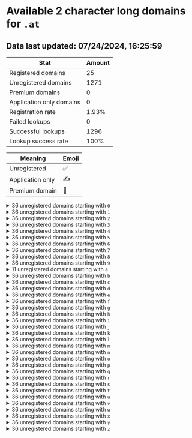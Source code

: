 # Available 2 character long domains for `.at`

## Data last updated: 07/24/2024, 16:25:59

|Stat|Amount|
|--|--|
|Registered domains|25|
|Unregistered domains|1271|
|Premium domains|0|
|Application only domains|0|
|Registration rate|1.93%|
|Failed lookups|0|
|Successful lookups|1296|
|Lookup success rate|100%|


|Meaning|Emoji|
|--|--|
|Unregistered|:white_check_mark:|
|Application only|:writing_hand:|
|Premium domain|:gem:|

<details>
<summary>36 unregistered domains starting with <bold><code>0</code></bold></summary>

|Type|Domain|
|--|--|
|:white_check_mark:|`00.at`|
|:white_check_mark:|`01.at`|
|:white_check_mark:|`02.at`|
|:white_check_mark:|`03.at`|
|:white_check_mark:|`04.at`|
|:white_check_mark:|`05.at`|
|:white_check_mark:|`06.at`|
|:white_check_mark:|`07.at`|
|:white_check_mark:|`08.at`|
|:white_check_mark:|`09.at`|
|:white_check_mark:|`0a.at`|
|:white_check_mark:|`0b.at`|
|:white_check_mark:|`0c.at`|
|:white_check_mark:|`0d.at`|
|:white_check_mark:|`0e.at`|
|:white_check_mark:|`0f.at`|
|:white_check_mark:|`0g.at`|
|:white_check_mark:|`0h.at`|
|:white_check_mark:|`0i.at`|
|:white_check_mark:|`0j.at`|
|:white_check_mark:|`0k.at`|
|:white_check_mark:|`0l.at`|
|:white_check_mark:|`0m.at`|
|:white_check_mark:|`0n.at`|
|:white_check_mark:|`0o.at`|
|:white_check_mark:|`0p.at`|
|:white_check_mark:|`0q.at`|
|:white_check_mark:|`0r.at`|
|:white_check_mark:|`0s.at`|
|:white_check_mark:|`0t.at`|
|:white_check_mark:|`0u.at`|
|:white_check_mark:|`0v.at`|
|:white_check_mark:|`0w.at`|
|:white_check_mark:|`0x.at`|
|:white_check_mark:|`0y.at`|
|:white_check_mark:|`0z.at`|
</details>
<details>
<summary>36 unregistered domains starting with <bold><code>1</code></bold></summary>

|Type|Domain|
|--|--|
|:white_check_mark:|`10.at`|
|:white_check_mark:|`11.at`|
|:white_check_mark:|`12.at`|
|:white_check_mark:|`13.at`|
|:white_check_mark:|`14.at`|
|:white_check_mark:|`15.at`|
|:white_check_mark:|`16.at`|
|:white_check_mark:|`17.at`|
|:white_check_mark:|`18.at`|
|:white_check_mark:|`19.at`|
|:white_check_mark:|`1a.at`|
|:white_check_mark:|`1b.at`|
|:white_check_mark:|`1c.at`|
|:white_check_mark:|`1d.at`|
|:white_check_mark:|`1e.at`|
|:white_check_mark:|`1f.at`|
|:white_check_mark:|`1g.at`|
|:white_check_mark:|`1h.at`|
|:white_check_mark:|`1i.at`|
|:white_check_mark:|`1j.at`|
|:white_check_mark:|`1k.at`|
|:white_check_mark:|`1l.at`|
|:white_check_mark:|`1m.at`|
|:white_check_mark:|`1n.at`|
|:white_check_mark:|`1o.at`|
|:white_check_mark:|`1p.at`|
|:white_check_mark:|`1q.at`|
|:white_check_mark:|`1r.at`|
|:white_check_mark:|`1s.at`|
|:white_check_mark:|`1t.at`|
|:white_check_mark:|`1u.at`|
|:white_check_mark:|`1v.at`|
|:white_check_mark:|`1w.at`|
|:white_check_mark:|`1x.at`|
|:white_check_mark:|`1y.at`|
|:white_check_mark:|`1z.at`|
</details>
<details>
<summary>36 unregistered domains starting with <bold><code>2</code></bold></summary>

|Type|Domain|
|--|--|
|:white_check_mark:|`20.at`|
|:white_check_mark:|`21.at`|
|:white_check_mark:|`22.at`|
|:white_check_mark:|`23.at`|
|:white_check_mark:|`24.at`|
|:white_check_mark:|`25.at`|
|:white_check_mark:|`26.at`|
|:white_check_mark:|`27.at`|
|:white_check_mark:|`28.at`|
|:white_check_mark:|`29.at`|
|:white_check_mark:|`2a.at`|
|:white_check_mark:|`2b.at`|
|:white_check_mark:|`2c.at`|
|:white_check_mark:|`2d.at`|
|:white_check_mark:|`2e.at`|
|:white_check_mark:|`2f.at`|
|:white_check_mark:|`2g.at`|
|:white_check_mark:|`2h.at`|
|:white_check_mark:|`2i.at`|
|:white_check_mark:|`2j.at`|
|:white_check_mark:|`2k.at`|
|:white_check_mark:|`2l.at`|
|:white_check_mark:|`2m.at`|
|:white_check_mark:|`2n.at`|
|:white_check_mark:|`2o.at`|
|:white_check_mark:|`2p.at`|
|:white_check_mark:|`2q.at`|
|:white_check_mark:|`2r.at`|
|:white_check_mark:|`2s.at`|
|:white_check_mark:|`2t.at`|
|:white_check_mark:|`2u.at`|
|:white_check_mark:|`2v.at`|
|:white_check_mark:|`2w.at`|
|:white_check_mark:|`2x.at`|
|:white_check_mark:|`2y.at`|
|:white_check_mark:|`2z.at`|
</details>
<details>
<summary>36 unregistered domains starting with <bold><code>3</code></bold></summary>

|Type|Domain|
|--|--|
|:white_check_mark:|`30.at`|
|:white_check_mark:|`31.at`|
|:white_check_mark:|`32.at`|
|:white_check_mark:|`33.at`|
|:white_check_mark:|`34.at`|
|:white_check_mark:|`35.at`|
|:white_check_mark:|`36.at`|
|:white_check_mark:|`37.at`|
|:white_check_mark:|`38.at`|
|:white_check_mark:|`39.at`|
|:white_check_mark:|`3a.at`|
|:white_check_mark:|`3b.at`|
|:white_check_mark:|`3c.at`|
|:white_check_mark:|`3d.at`|
|:white_check_mark:|`3e.at`|
|:white_check_mark:|`3f.at`|
|:white_check_mark:|`3g.at`|
|:white_check_mark:|`3h.at`|
|:white_check_mark:|`3i.at`|
|:white_check_mark:|`3j.at`|
|:white_check_mark:|`3k.at`|
|:white_check_mark:|`3l.at`|
|:white_check_mark:|`3m.at`|
|:white_check_mark:|`3n.at`|
|:white_check_mark:|`3o.at`|
|:white_check_mark:|`3p.at`|
|:white_check_mark:|`3q.at`|
|:white_check_mark:|`3r.at`|
|:white_check_mark:|`3s.at`|
|:white_check_mark:|`3t.at`|
|:white_check_mark:|`3u.at`|
|:white_check_mark:|`3v.at`|
|:white_check_mark:|`3w.at`|
|:white_check_mark:|`3x.at`|
|:white_check_mark:|`3y.at`|
|:white_check_mark:|`3z.at`|
</details>
<details>
<summary>36 unregistered domains starting with <bold><code>4</code></bold></summary>

|Type|Domain|
|--|--|
|:white_check_mark:|`40.at`|
|:white_check_mark:|`41.at`|
|:white_check_mark:|`42.at`|
|:white_check_mark:|`43.at`|
|:white_check_mark:|`44.at`|
|:white_check_mark:|`45.at`|
|:white_check_mark:|`46.at`|
|:white_check_mark:|`47.at`|
|:white_check_mark:|`48.at`|
|:white_check_mark:|`49.at`|
|:white_check_mark:|`4a.at`|
|:white_check_mark:|`4b.at`|
|:white_check_mark:|`4c.at`|
|:white_check_mark:|`4d.at`|
|:white_check_mark:|`4e.at`|
|:white_check_mark:|`4f.at`|
|:white_check_mark:|`4g.at`|
|:white_check_mark:|`4h.at`|
|:white_check_mark:|`4i.at`|
|:white_check_mark:|`4j.at`|
|:white_check_mark:|`4k.at`|
|:white_check_mark:|`4l.at`|
|:white_check_mark:|`4m.at`|
|:white_check_mark:|`4n.at`|
|:white_check_mark:|`4o.at`|
|:white_check_mark:|`4p.at`|
|:white_check_mark:|`4q.at`|
|:white_check_mark:|`4r.at`|
|:white_check_mark:|`4s.at`|
|:white_check_mark:|`4t.at`|
|:white_check_mark:|`4u.at`|
|:white_check_mark:|`4v.at`|
|:white_check_mark:|`4w.at`|
|:white_check_mark:|`4x.at`|
|:white_check_mark:|`4y.at`|
|:white_check_mark:|`4z.at`|
</details>
<details>
<summary>36 unregistered domains starting with <bold><code>5</code></bold></summary>

|Type|Domain|
|--|--|
|:white_check_mark:|`50.at`|
|:white_check_mark:|`51.at`|
|:white_check_mark:|`52.at`|
|:white_check_mark:|`53.at`|
|:white_check_mark:|`54.at`|
|:white_check_mark:|`55.at`|
|:white_check_mark:|`56.at`|
|:white_check_mark:|`57.at`|
|:white_check_mark:|`58.at`|
|:white_check_mark:|`59.at`|
|:white_check_mark:|`5a.at`|
|:white_check_mark:|`5b.at`|
|:white_check_mark:|`5c.at`|
|:white_check_mark:|`5d.at`|
|:white_check_mark:|`5e.at`|
|:white_check_mark:|`5f.at`|
|:white_check_mark:|`5g.at`|
|:white_check_mark:|`5h.at`|
|:white_check_mark:|`5i.at`|
|:white_check_mark:|`5j.at`|
|:white_check_mark:|`5k.at`|
|:white_check_mark:|`5l.at`|
|:white_check_mark:|`5m.at`|
|:white_check_mark:|`5n.at`|
|:white_check_mark:|`5o.at`|
|:white_check_mark:|`5p.at`|
|:white_check_mark:|`5q.at`|
|:white_check_mark:|`5r.at`|
|:white_check_mark:|`5s.at`|
|:white_check_mark:|`5t.at`|
|:white_check_mark:|`5u.at`|
|:white_check_mark:|`5v.at`|
|:white_check_mark:|`5w.at`|
|:white_check_mark:|`5x.at`|
|:white_check_mark:|`5y.at`|
|:white_check_mark:|`5z.at`|
</details>
<details>
<summary>36 unregistered domains starting with <bold><code>6</code></bold></summary>

|Type|Domain|
|--|--|
|:white_check_mark:|`60.at`|
|:white_check_mark:|`61.at`|
|:white_check_mark:|`62.at`|
|:white_check_mark:|`63.at`|
|:white_check_mark:|`64.at`|
|:white_check_mark:|`65.at`|
|:white_check_mark:|`66.at`|
|:white_check_mark:|`67.at`|
|:white_check_mark:|`68.at`|
|:white_check_mark:|`69.at`|
|:white_check_mark:|`6a.at`|
|:white_check_mark:|`6b.at`|
|:white_check_mark:|`6c.at`|
|:white_check_mark:|`6d.at`|
|:white_check_mark:|`6e.at`|
|:white_check_mark:|`6f.at`|
|:white_check_mark:|`6g.at`|
|:white_check_mark:|`6h.at`|
|:white_check_mark:|`6i.at`|
|:white_check_mark:|`6j.at`|
|:white_check_mark:|`6k.at`|
|:white_check_mark:|`6l.at`|
|:white_check_mark:|`6m.at`|
|:white_check_mark:|`6n.at`|
|:white_check_mark:|`6o.at`|
|:white_check_mark:|`6p.at`|
|:white_check_mark:|`6q.at`|
|:white_check_mark:|`6r.at`|
|:white_check_mark:|`6s.at`|
|:white_check_mark:|`6t.at`|
|:white_check_mark:|`6u.at`|
|:white_check_mark:|`6v.at`|
|:white_check_mark:|`6w.at`|
|:white_check_mark:|`6x.at`|
|:white_check_mark:|`6y.at`|
|:white_check_mark:|`6z.at`|
</details>
<details>
<summary>36 unregistered domains starting with <bold><code>7</code></bold></summary>

|Type|Domain|
|--|--|
|:white_check_mark:|`70.at`|
|:white_check_mark:|`71.at`|
|:white_check_mark:|`72.at`|
|:white_check_mark:|`73.at`|
|:white_check_mark:|`74.at`|
|:white_check_mark:|`75.at`|
|:white_check_mark:|`76.at`|
|:white_check_mark:|`77.at`|
|:white_check_mark:|`78.at`|
|:white_check_mark:|`79.at`|
|:white_check_mark:|`7a.at`|
|:white_check_mark:|`7b.at`|
|:white_check_mark:|`7c.at`|
|:white_check_mark:|`7d.at`|
|:white_check_mark:|`7e.at`|
|:white_check_mark:|`7f.at`|
|:white_check_mark:|`7g.at`|
|:white_check_mark:|`7h.at`|
|:white_check_mark:|`7i.at`|
|:white_check_mark:|`7j.at`|
|:white_check_mark:|`7k.at`|
|:white_check_mark:|`7l.at`|
|:white_check_mark:|`7m.at`|
|:white_check_mark:|`7n.at`|
|:white_check_mark:|`7o.at`|
|:white_check_mark:|`7p.at`|
|:white_check_mark:|`7q.at`|
|:white_check_mark:|`7r.at`|
|:white_check_mark:|`7s.at`|
|:white_check_mark:|`7t.at`|
|:white_check_mark:|`7u.at`|
|:white_check_mark:|`7v.at`|
|:white_check_mark:|`7w.at`|
|:white_check_mark:|`7x.at`|
|:white_check_mark:|`7y.at`|
|:white_check_mark:|`7z.at`|
</details>
<details>
<summary>36 unregistered domains starting with <bold><code>8</code></bold></summary>

|Type|Domain|
|--|--|
|:white_check_mark:|`80.at`|
|:white_check_mark:|`81.at`|
|:white_check_mark:|`82.at`|
|:white_check_mark:|`83.at`|
|:white_check_mark:|`84.at`|
|:white_check_mark:|`85.at`|
|:white_check_mark:|`86.at`|
|:white_check_mark:|`87.at`|
|:white_check_mark:|`88.at`|
|:white_check_mark:|`89.at`|
|:white_check_mark:|`8a.at`|
|:white_check_mark:|`8b.at`|
|:white_check_mark:|`8c.at`|
|:white_check_mark:|`8d.at`|
|:white_check_mark:|`8e.at`|
|:white_check_mark:|`8f.at`|
|:white_check_mark:|`8g.at`|
|:white_check_mark:|`8h.at`|
|:white_check_mark:|`8i.at`|
|:white_check_mark:|`8j.at`|
|:white_check_mark:|`8k.at`|
|:white_check_mark:|`8l.at`|
|:white_check_mark:|`8m.at`|
|:white_check_mark:|`8n.at`|
|:white_check_mark:|`8o.at`|
|:white_check_mark:|`8p.at`|
|:white_check_mark:|`8q.at`|
|:white_check_mark:|`8r.at`|
|:white_check_mark:|`8s.at`|
|:white_check_mark:|`8t.at`|
|:white_check_mark:|`8u.at`|
|:white_check_mark:|`8v.at`|
|:white_check_mark:|`8w.at`|
|:white_check_mark:|`8x.at`|
|:white_check_mark:|`8y.at`|
|:white_check_mark:|`8z.at`|
</details>
<details>
<summary>36 unregistered domains starting with <bold><code>9</code></bold></summary>

|Type|Domain|
|--|--|
|:white_check_mark:|`90.at`|
|:white_check_mark:|`91.at`|
|:white_check_mark:|`92.at`|
|:white_check_mark:|`93.at`|
|:white_check_mark:|`94.at`|
|:white_check_mark:|`95.at`|
|:white_check_mark:|`96.at`|
|:white_check_mark:|`97.at`|
|:white_check_mark:|`98.at`|
|:white_check_mark:|`99.at`|
|:white_check_mark:|`9a.at`|
|:white_check_mark:|`9b.at`|
|:white_check_mark:|`9c.at`|
|:white_check_mark:|`9d.at`|
|:white_check_mark:|`9e.at`|
|:white_check_mark:|`9f.at`|
|:white_check_mark:|`9g.at`|
|:white_check_mark:|`9h.at`|
|:white_check_mark:|`9i.at`|
|:white_check_mark:|`9j.at`|
|:white_check_mark:|`9k.at`|
|:white_check_mark:|`9l.at`|
|:white_check_mark:|`9m.at`|
|:white_check_mark:|`9n.at`|
|:white_check_mark:|`9o.at`|
|:white_check_mark:|`9p.at`|
|:white_check_mark:|`9q.at`|
|:white_check_mark:|`9r.at`|
|:white_check_mark:|`9s.at`|
|:white_check_mark:|`9t.at`|
|:white_check_mark:|`9u.at`|
|:white_check_mark:|`9v.at`|
|:white_check_mark:|`9w.at`|
|:white_check_mark:|`9x.at`|
|:white_check_mark:|`9y.at`|
|:white_check_mark:|`9z.at`|
</details>
<details>
<summary>11 unregistered domains starting with <bold><code>a</code></bold></summary>

|Type|Domain|
|--|--|
|:white_check_mark:|`a0.at`|
|:white_check_mark:|`a1.at`|
|:white_check_mark:|`a2.at`|
|:white_check_mark:|`a3.at`|
|:white_check_mark:|`a4.at`|
|:white_check_mark:|`a5.at`|
|:white_check_mark:|`a6.at`|
|:white_check_mark:|`a7.at`|
|:white_check_mark:|`a8.at`|
|:white_check_mark:|`a9.at`|
|:white_check_mark:|`az.at`|
</details>
<details>
<summary>36 unregistered domains starting with <bold><code>b</code></bold></summary>

|Type|Domain|
|--|--|
|:white_check_mark:|`b0.at`|
|:white_check_mark:|`b1.at`|
|:white_check_mark:|`b2.at`|
|:white_check_mark:|`b3.at`|
|:white_check_mark:|`b4.at`|
|:white_check_mark:|`b5.at`|
|:white_check_mark:|`b6.at`|
|:white_check_mark:|`b7.at`|
|:white_check_mark:|`b8.at`|
|:white_check_mark:|`b9.at`|
|:white_check_mark:|`ba.at`|
|:white_check_mark:|`bb.at`|
|:white_check_mark:|`bc.at`|
|:white_check_mark:|`bd.at`|
|:white_check_mark:|`be.at`|
|:white_check_mark:|`bf.at`|
|:white_check_mark:|`bg.at`|
|:white_check_mark:|`bh.at`|
|:white_check_mark:|`bi.at`|
|:white_check_mark:|`bj.at`|
|:white_check_mark:|`bk.at`|
|:white_check_mark:|`bl.at`|
|:white_check_mark:|`bm.at`|
|:white_check_mark:|`bn.at`|
|:white_check_mark:|`bo.at`|
|:white_check_mark:|`bp.at`|
|:white_check_mark:|`bq.at`|
|:white_check_mark:|`br.at`|
|:white_check_mark:|`bs.at`|
|:white_check_mark:|`bt.at`|
|:white_check_mark:|`bu.at`|
|:white_check_mark:|`bv.at`|
|:white_check_mark:|`bw.at`|
|:white_check_mark:|`bx.at`|
|:white_check_mark:|`by.at`|
|:white_check_mark:|`bz.at`|
</details>
<details>
<summary>36 unregistered domains starting with <bold><code>c</code></bold></summary>

|Type|Domain|
|--|--|
|:white_check_mark:|`c0.at`|
|:white_check_mark:|`c1.at`|
|:white_check_mark:|`c2.at`|
|:white_check_mark:|`c3.at`|
|:white_check_mark:|`c4.at`|
|:white_check_mark:|`c5.at`|
|:white_check_mark:|`c6.at`|
|:white_check_mark:|`c7.at`|
|:white_check_mark:|`c8.at`|
|:white_check_mark:|`c9.at`|
|:white_check_mark:|`ca.at`|
|:white_check_mark:|`cb.at`|
|:white_check_mark:|`cc.at`|
|:white_check_mark:|`cd.at`|
|:white_check_mark:|`ce.at`|
|:white_check_mark:|`cf.at`|
|:white_check_mark:|`cg.at`|
|:white_check_mark:|`ch.at`|
|:white_check_mark:|`ci.at`|
|:white_check_mark:|`cj.at`|
|:white_check_mark:|`ck.at`|
|:white_check_mark:|`cl.at`|
|:white_check_mark:|`cm.at`|
|:white_check_mark:|`cn.at`|
|:white_check_mark:|`co.at`|
|:white_check_mark:|`cp.at`|
|:white_check_mark:|`cq.at`|
|:white_check_mark:|`cr.at`|
|:white_check_mark:|`cs.at`|
|:white_check_mark:|`ct.at`|
|:white_check_mark:|`cu.at`|
|:white_check_mark:|`cv.at`|
|:white_check_mark:|`cw.at`|
|:white_check_mark:|`cx.at`|
|:white_check_mark:|`cy.at`|
|:white_check_mark:|`cz.at`|
</details>
<details>
<summary>36 unregistered domains starting with <bold><code>d</code></bold></summary>

|Type|Domain|
|--|--|
|:white_check_mark:|`d0.at`|
|:white_check_mark:|`d1.at`|
|:white_check_mark:|`d2.at`|
|:white_check_mark:|`d3.at`|
|:white_check_mark:|`d4.at`|
|:white_check_mark:|`d5.at`|
|:white_check_mark:|`d6.at`|
|:white_check_mark:|`d7.at`|
|:white_check_mark:|`d8.at`|
|:white_check_mark:|`d9.at`|
|:white_check_mark:|`da.at`|
|:white_check_mark:|`db.at`|
|:white_check_mark:|`dc.at`|
|:white_check_mark:|`dd.at`|
|:white_check_mark:|`de.at`|
|:white_check_mark:|`df.at`|
|:white_check_mark:|`dg.at`|
|:white_check_mark:|`dh.at`|
|:white_check_mark:|`di.at`|
|:white_check_mark:|`dj.at`|
|:white_check_mark:|`dk.at`|
|:white_check_mark:|`dl.at`|
|:white_check_mark:|`dm.at`|
|:white_check_mark:|`dn.at`|
|:white_check_mark:|`do.at`|
|:white_check_mark:|`dp.at`|
|:white_check_mark:|`dq.at`|
|:white_check_mark:|`dr.at`|
|:white_check_mark:|`ds.at`|
|:white_check_mark:|`dt.at`|
|:white_check_mark:|`du.at`|
|:white_check_mark:|`dv.at`|
|:white_check_mark:|`dw.at`|
|:white_check_mark:|`dx.at`|
|:white_check_mark:|`dy.at`|
|:white_check_mark:|`dz.at`|
</details>
<details>
<summary>36 unregistered domains starting with <bold><code>e</code></bold></summary>

|Type|Domain|
|--|--|
|:white_check_mark:|`e0.at`|
|:white_check_mark:|`e1.at`|
|:white_check_mark:|`e2.at`|
|:white_check_mark:|`e3.at`|
|:white_check_mark:|`e4.at`|
|:white_check_mark:|`e5.at`|
|:white_check_mark:|`e6.at`|
|:white_check_mark:|`e7.at`|
|:white_check_mark:|`e8.at`|
|:white_check_mark:|`e9.at`|
|:white_check_mark:|`ea.at`|
|:white_check_mark:|`eb.at`|
|:white_check_mark:|`ec.at`|
|:white_check_mark:|`ed.at`|
|:white_check_mark:|`ee.at`|
|:white_check_mark:|`ef.at`|
|:white_check_mark:|`eg.at`|
|:white_check_mark:|`eh.at`|
|:white_check_mark:|`ei.at`|
|:white_check_mark:|`ej.at`|
|:white_check_mark:|`ek.at`|
|:white_check_mark:|`el.at`|
|:white_check_mark:|`em.at`|
|:white_check_mark:|`en.at`|
|:white_check_mark:|`eo.at`|
|:white_check_mark:|`ep.at`|
|:white_check_mark:|`eq.at`|
|:white_check_mark:|`er.at`|
|:white_check_mark:|`es.at`|
|:white_check_mark:|`et.at`|
|:white_check_mark:|`eu.at`|
|:white_check_mark:|`ev.at`|
|:white_check_mark:|`ew.at`|
|:white_check_mark:|`ex.at`|
|:white_check_mark:|`ey.at`|
|:white_check_mark:|`ez.at`|
</details>
<details>
<summary>36 unregistered domains starting with <bold><code>f</code></bold></summary>

|Type|Domain|
|--|--|
|:white_check_mark:|`f0.at`|
|:white_check_mark:|`f1.at`|
|:white_check_mark:|`f2.at`|
|:white_check_mark:|`f3.at`|
|:white_check_mark:|`f4.at`|
|:white_check_mark:|`f5.at`|
|:white_check_mark:|`f6.at`|
|:white_check_mark:|`f7.at`|
|:white_check_mark:|`f8.at`|
|:white_check_mark:|`f9.at`|
|:white_check_mark:|`fa.at`|
|:white_check_mark:|`fb.at`|
|:white_check_mark:|`fc.at`|
|:white_check_mark:|`fd.at`|
|:white_check_mark:|`fe.at`|
|:white_check_mark:|`ff.at`|
|:white_check_mark:|`fg.at`|
|:white_check_mark:|`fh.at`|
|:white_check_mark:|`fi.at`|
|:white_check_mark:|`fj.at`|
|:white_check_mark:|`fk.at`|
|:white_check_mark:|`fl.at`|
|:white_check_mark:|`fm.at`|
|:white_check_mark:|`fn.at`|
|:white_check_mark:|`fo.at`|
|:white_check_mark:|`fp.at`|
|:white_check_mark:|`fq.at`|
|:white_check_mark:|`fr.at`|
|:white_check_mark:|`fs.at`|
|:white_check_mark:|`ft.at`|
|:white_check_mark:|`fu.at`|
|:white_check_mark:|`fv.at`|
|:white_check_mark:|`fw.at`|
|:white_check_mark:|`fx.at`|
|:white_check_mark:|`fy.at`|
|:white_check_mark:|`fz.at`|
</details>
<details>
<summary>36 unregistered domains starting with <bold><code>g</code></bold></summary>

|Type|Domain|
|--|--|
|:white_check_mark:|`g0.at`|
|:white_check_mark:|`g1.at`|
|:white_check_mark:|`g2.at`|
|:white_check_mark:|`g3.at`|
|:white_check_mark:|`g4.at`|
|:white_check_mark:|`g5.at`|
|:white_check_mark:|`g6.at`|
|:white_check_mark:|`g7.at`|
|:white_check_mark:|`g8.at`|
|:white_check_mark:|`g9.at`|
|:white_check_mark:|`ga.at`|
|:white_check_mark:|`gb.at`|
|:white_check_mark:|`gc.at`|
|:white_check_mark:|`gd.at`|
|:white_check_mark:|`ge.at`|
|:white_check_mark:|`gf.at`|
|:white_check_mark:|`gg.at`|
|:white_check_mark:|`gh.at`|
|:white_check_mark:|`gi.at`|
|:white_check_mark:|`gj.at`|
|:white_check_mark:|`gk.at`|
|:white_check_mark:|`gl.at`|
|:white_check_mark:|`gm.at`|
|:white_check_mark:|`gn.at`|
|:white_check_mark:|`go.at`|
|:white_check_mark:|`gp.at`|
|:white_check_mark:|`gq.at`|
|:white_check_mark:|`gr.at`|
|:white_check_mark:|`gs.at`|
|:white_check_mark:|`gt.at`|
|:white_check_mark:|`gu.at`|
|:white_check_mark:|`gv.at`|
|:white_check_mark:|`gw.at`|
|:white_check_mark:|`gx.at`|
|:white_check_mark:|`gy.at`|
|:white_check_mark:|`gz.at`|
</details>
<details>
<summary>36 unregistered domains starting with <bold><code>h</code></bold></summary>

|Type|Domain|
|--|--|
|:white_check_mark:|`h0.at`|
|:white_check_mark:|`h1.at`|
|:white_check_mark:|`h2.at`|
|:white_check_mark:|`h3.at`|
|:white_check_mark:|`h4.at`|
|:white_check_mark:|`h5.at`|
|:white_check_mark:|`h6.at`|
|:white_check_mark:|`h7.at`|
|:white_check_mark:|`h8.at`|
|:white_check_mark:|`h9.at`|
|:white_check_mark:|`ha.at`|
|:white_check_mark:|`hb.at`|
|:white_check_mark:|`hc.at`|
|:white_check_mark:|`hd.at`|
|:white_check_mark:|`he.at`|
|:white_check_mark:|`hf.at`|
|:white_check_mark:|`hg.at`|
|:white_check_mark:|`hh.at`|
|:white_check_mark:|`hi.at`|
|:white_check_mark:|`hj.at`|
|:white_check_mark:|`hk.at`|
|:white_check_mark:|`hl.at`|
|:white_check_mark:|`hm.at`|
|:white_check_mark:|`hn.at`|
|:white_check_mark:|`ho.at`|
|:white_check_mark:|`hp.at`|
|:white_check_mark:|`hq.at`|
|:white_check_mark:|`hr.at`|
|:white_check_mark:|`hs.at`|
|:white_check_mark:|`ht.at`|
|:white_check_mark:|`hu.at`|
|:white_check_mark:|`hv.at`|
|:white_check_mark:|`hw.at`|
|:white_check_mark:|`hx.at`|
|:white_check_mark:|`hy.at`|
|:white_check_mark:|`hz.at`|
</details>
<details>
<summary>36 unregistered domains starting with <bold><code>i</code></bold></summary>

|Type|Domain|
|--|--|
|:white_check_mark:|`i0.at`|
|:white_check_mark:|`i1.at`|
|:white_check_mark:|`i2.at`|
|:white_check_mark:|`i3.at`|
|:white_check_mark:|`i4.at`|
|:white_check_mark:|`i5.at`|
|:white_check_mark:|`i6.at`|
|:white_check_mark:|`i7.at`|
|:white_check_mark:|`i8.at`|
|:white_check_mark:|`i9.at`|
|:white_check_mark:|`ia.at`|
|:white_check_mark:|`ib.at`|
|:white_check_mark:|`ic.at`|
|:white_check_mark:|`id.at`|
|:white_check_mark:|`ie.at`|
|:white_check_mark:|`if.at`|
|:white_check_mark:|`ig.at`|
|:white_check_mark:|`ih.at`|
|:white_check_mark:|`ii.at`|
|:white_check_mark:|`ij.at`|
|:white_check_mark:|`ik.at`|
|:white_check_mark:|`il.at`|
|:white_check_mark:|`im.at`|
|:white_check_mark:|`in.at`|
|:white_check_mark:|`io.at`|
|:white_check_mark:|`ip.at`|
|:white_check_mark:|`iq.at`|
|:white_check_mark:|`ir.at`|
|:white_check_mark:|`is.at`|
|:white_check_mark:|`it.at`|
|:white_check_mark:|`iu.at`|
|:white_check_mark:|`iv.at`|
|:white_check_mark:|`iw.at`|
|:white_check_mark:|`ix.at`|
|:white_check_mark:|`iy.at`|
|:white_check_mark:|`iz.at`|
</details>
<details>
<summary>36 unregistered domains starting with <bold><code>j</code></bold></summary>

|Type|Domain|
|--|--|
|:white_check_mark:|`j0.at`|
|:white_check_mark:|`j1.at`|
|:white_check_mark:|`j2.at`|
|:white_check_mark:|`j3.at`|
|:white_check_mark:|`j4.at`|
|:white_check_mark:|`j5.at`|
|:white_check_mark:|`j6.at`|
|:white_check_mark:|`j7.at`|
|:white_check_mark:|`j8.at`|
|:white_check_mark:|`j9.at`|
|:white_check_mark:|`ja.at`|
|:white_check_mark:|`jb.at`|
|:white_check_mark:|`jc.at`|
|:white_check_mark:|`jd.at`|
|:white_check_mark:|`je.at`|
|:white_check_mark:|`jf.at`|
|:white_check_mark:|`jg.at`|
|:white_check_mark:|`jh.at`|
|:white_check_mark:|`ji.at`|
|:white_check_mark:|`jj.at`|
|:white_check_mark:|`jk.at`|
|:white_check_mark:|`jl.at`|
|:white_check_mark:|`jm.at`|
|:white_check_mark:|`jn.at`|
|:white_check_mark:|`jo.at`|
|:white_check_mark:|`jp.at`|
|:white_check_mark:|`jq.at`|
|:white_check_mark:|`jr.at`|
|:white_check_mark:|`js.at`|
|:white_check_mark:|`jt.at`|
|:white_check_mark:|`ju.at`|
|:white_check_mark:|`jv.at`|
|:white_check_mark:|`jw.at`|
|:white_check_mark:|`jx.at`|
|:white_check_mark:|`jy.at`|
|:white_check_mark:|`jz.at`|
</details>
<details>
<summary>36 unregistered domains starting with <bold><code>k</code></bold></summary>

|Type|Domain|
|--|--|
|:white_check_mark:|`k0.at`|
|:white_check_mark:|`k1.at`|
|:white_check_mark:|`k2.at`|
|:white_check_mark:|`k3.at`|
|:white_check_mark:|`k4.at`|
|:white_check_mark:|`k5.at`|
|:white_check_mark:|`k6.at`|
|:white_check_mark:|`k7.at`|
|:white_check_mark:|`k8.at`|
|:white_check_mark:|`k9.at`|
|:white_check_mark:|`ka.at`|
|:white_check_mark:|`kb.at`|
|:white_check_mark:|`kc.at`|
|:white_check_mark:|`kd.at`|
|:white_check_mark:|`ke.at`|
|:white_check_mark:|`kf.at`|
|:white_check_mark:|`kg.at`|
|:white_check_mark:|`kh.at`|
|:white_check_mark:|`ki.at`|
|:white_check_mark:|`kj.at`|
|:white_check_mark:|`kk.at`|
|:white_check_mark:|`kl.at`|
|:white_check_mark:|`km.at`|
|:white_check_mark:|`kn.at`|
|:white_check_mark:|`ko.at`|
|:white_check_mark:|`kp.at`|
|:white_check_mark:|`kq.at`|
|:white_check_mark:|`kr.at`|
|:white_check_mark:|`ks.at`|
|:white_check_mark:|`kt.at`|
|:white_check_mark:|`ku.at`|
|:white_check_mark:|`kv.at`|
|:white_check_mark:|`kw.at`|
|:white_check_mark:|`kx.at`|
|:white_check_mark:|`ky.at`|
|:white_check_mark:|`kz.at`|
</details>
<details>
<summary>36 unregistered domains starting with <bold><code>l</code></bold></summary>

|Type|Domain|
|--|--|
|:white_check_mark:|`l0.at`|
|:white_check_mark:|`l1.at`|
|:white_check_mark:|`l2.at`|
|:white_check_mark:|`l3.at`|
|:white_check_mark:|`l4.at`|
|:white_check_mark:|`l5.at`|
|:white_check_mark:|`l6.at`|
|:white_check_mark:|`l7.at`|
|:white_check_mark:|`l8.at`|
|:white_check_mark:|`l9.at`|
|:white_check_mark:|`la.at`|
|:white_check_mark:|`lb.at`|
|:white_check_mark:|`lc.at`|
|:white_check_mark:|`ld.at`|
|:white_check_mark:|`le.at`|
|:white_check_mark:|`lf.at`|
|:white_check_mark:|`lg.at`|
|:white_check_mark:|`lh.at`|
|:white_check_mark:|`li.at`|
|:white_check_mark:|`lj.at`|
|:white_check_mark:|`lk.at`|
|:white_check_mark:|`ll.at`|
|:white_check_mark:|`lm.at`|
|:white_check_mark:|`ln.at`|
|:white_check_mark:|`lo.at`|
|:white_check_mark:|`lp.at`|
|:white_check_mark:|`lq.at`|
|:white_check_mark:|`lr.at`|
|:white_check_mark:|`ls.at`|
|:white_check_mark:|`lt.at`|
|:white_check_mark:|`lu.at`|
|:white_check_mark:|`lv.at`|
|:white_check_mark:|`lw.at`|
|:white_check_mark:|`lx.at`|
|:white_check_mark:|`ly.at`|
|:white_check_mark:|`lz.at`|
</details>
<details>
<summary>36 unregistered domains starting with <bold><code>m</code></bold></summary>

|Type|Domain|
|--|--|
|:white_check_mark:|`m0.at`|
|:white_check_mark:|`m1.at`|
|:white_check_mark:|`m2.at`|
|:white_check_mark:|`m3.at`|
|:white_check_mark:|`m4.at`|
|:white_check_mark:|`m5.at`|
|:white_check_mark:|`m6.at`|
|:white_check_mark:|`m7.at`|
|:white_check_mark:|`m8.at`|
|:white_check_mark:|`m9.at`|
|:white_check_mark:|`ma.at`|
|:white_check_mark:|`mb.at`|
|:white_check_mark:|`mc.at`|
|:white_check_mark:|`md.at`|
|:white_check_mark:|`me.at`|
|:white_check_mark:|`mf.at`|
|:white_check_mark:|`mg.at`|
|:white_check_mark:|`mh.at`|
|:white_check_mark:|`mi.at`|
|:white_check_mark:|`mj.at`|
|:white_check_mark:|`mk.at`|
|:white_check_mark:|`ml.at`|
|:white_check_mark:|`mm.at`|
|:white_check_mark:|`mn.at`|
|:white_check_mark:|`mo.at`|
|:white_check_mark:|`mp.at`|
|:white_check_mark:|`mq.at`|
|:white_check_mark:|`mr.at`|
|:white_check_mark:|`ms.at`|
|:white_check_mark:|`mt.at`|
|:white_check_mark:|`mu.at`|
|:white_check_mark:|`mv.at`|
|:white_check_mark:|`mw.at`|
|:white_check_mark:|`mx.at`|
|:white_check_mark:|`my.at`|
|:white_check_mark:|`mz.at`|
</details>
<details>
<summary>36 unregistered domains starting with <bold><code>n</code></bold></summary>

|Type|Domain|
|--|--|
|:white_check_mark:|`n0.at`|
|:white_check_mark:|`n1.at`|
|:white_check_mark:|`n2.at`|
|:white_check_mark:|`n3.at`|
|:white_check_mark:|`n4.at`|
|:white_check_mark:|`n5.at`|
|:white_check_mark:|`n6.at`|
|:white_check_mark:|`n7.at`|
|:white_check_mark:|`n8.at`|
|:white_check_mark:|`n9.at`|
|:white_check_mark:|`na.at`|
|:white_check_mark:|`nb.at`|
|:white_check_mark:|`nc.at`|
|:white_check_mark:|`nd.at`|
|:white_check_mark:|`ne.at`|
|:white_check_mark:|`nf.at`|
|:white_check_mark:|`ng.at`|
|:white_check_mark:|`nh.at`|
|:white_check_mark:|`ni.at`|
|:white_check_mark:|`nj.at`|
|:white_check_mark:|`nk.at`|
|:white_check_mark:|`nl.at`|
|:white_check_mark:|`nm.at`|
|:white_check_mark:|`nn.at`|
|:white_check_mark:|`no.at`|
|:white_check_mark:|`np.at`|
|:white_check_mark:|`nq.at`|
|:white_check_mark:|`nr.at`|
|:white_check_mark:|`ns.at`|
|:white_check_mark:|`nt.at`|
|:white_check_mark:|`nu.at`|
|:white_check_mark:|`nv.at`|
|:white_check_mark:|`nw.at`|
|:white_check_mark:|`nx.at`|
|:white_check_mark:|`ny.at`|
|:white_check_mark:|`nz.at`|
</details>
<details>
<summary>36 unregistered domains starting with <bold><code>o</code></bold></summary>

|Type|Domain|
|--|--|
|:white_check_mark:|`o0.at`|
|:white_check_mark:|`o1.at`|
|:white_check_mark:|`o2.at`|
|:white_check_mark:|`o3.at`|
|:white_check_mark:|`o4.at`|
|:white_check_mark:|`o5.at`|
|:white_check_mark:|`o6.at`|
|:white_check_mark:|`o7.at`|
|:white_check_mark:|`o8.at`|
|:white_check_mark:|`o9.at`|
|:white_check_mark:|`oa.at`|
|:white_check_mark:|`ob.at`|
|:white_check_mark:|`oc.at`|
|:white_check_mark:|`od.at`|
|:white_check_mark:|`oe.at`|
|:white_check_mark:|`of.at`|
|:white_check_mark:|`og.at`|
|:white_check_mark:|`oh.at`|
|:white_check_mark:|`oi.at`|
|:white_check_mark:|`oj.at`|
|:white_check_mark:|`ok.at`|
|:white_check_mark:|`ol.at`|
|:white_check_mark:|`om.at`|
|:white_check_mark:|`on.at`|
|:white_check_mark:|`oo.at`|
|:white_check_mark:|`op.at`|
|:white_check_mark:|`oq.at`|
|:white_check_mark:|`or.at`|
|:white_check_mark:|`os.at`|
|:white_check_mark:|`ot.at`|
|:white_check_mark:|`ou.at`|
|:white_check_mark:|`ov.at`|
|:white_check_mark:|`ow.at`|
|:white_check_mark:|`ox.at`|
|:white_check_mark:|`oy.at`|
|:white_check_mark:|`oz.at`|
</details>
<details>
<summary>36 unregistered domains starting with <bold><code>p</code></bold></summary>

|Type|Domain|
|--|--|
|:white_check_mark:|`p0.at`|
|:white_check_mark:|`p1.at`|
|:white_check_mark:|`p2.at`|
|:white_check_mark:|`p3.at`|
|:white_check_mark:|`p4.at`|
|:white_check_mark:|`p5.at`|
|:white_check_mark:|`p6.at`|
|:white_check_mark:|`p7.at`|
|:white_check_mark:|`p8.at`|
|:white_check_mark:|`p9.at`|
|:white_check_mark:|`pa.at`|
|:white_check_mark:|`pb.at`|
|:white_check_mark:|`pc.at`|
|:white_check_mark:|`pd.at`|
|:white_check_mark:|`pe.at`|
|:white_check_mark:|`pf.at`|
|:white_check_mark:|`pg.at`|
|:white_check_mark:|`ph.at`|
|:white_check_mark:|`pi.at`|
|:white_check_mark:|`pj.at`|
|:white_check_mark:|`pk.at`|
|:white_check_mark:|`pl.at`|
|:white_check_mark:|`pm.at`|
|:white_check_mark:|`pn.at`|
|:white_check_mark:|`po.at`|
|:white_check_mark:|`pp.at`|
|:white_check_mark:|`pq.at`|
|:white_check_mark:|`pr.at`|
|:white_check_mark:|`ps.at`|
|:white_check_mark:|`pt.at`|
|:white_check_mark:|`pu.at`|
|:white_check_mark:|`pv.at`|
|:white_check_mark:|`pw.at`|
|:white_check_mark:|`px.at`|
|:white_check_mark:|`py.at`|
|:white_check_mark:|`pz.at`|
</details>
<details>
<summary>36 unregistered domains starting with <bold><code>q</code></bold></summary>

|Type|Domain|
|--|--|
|:white_check_mark:|`q0.at`|
|:white_check_mark:|`q1.at`|
|:white_check_mark:|`q2.at`|
|:white_check_mark:|`q3.at`|
|:white_check_mark:|`q4.at`|
|:white_check_mark:|`q5.at`|
|:white_check_mark:|`q6.at`|
|:white_check_mark:|`q7.at`|
|:white_check_mark:|`q8.at`|
|:white_check_mark:|`q9.at`|
|:white_check_mark:|`qa.at`|
|:white_check_mark:|`qb.at`|
|:white_check_mark:|`qc.at`|
|:white_check_mark:|`qd.at`|
|:white_check_mark:|`qe.at`|
|:white_check_mark:|`qf.at`|
|:white_check_mark:|`qg.at`|
|:white_check_mark:|`qh.at`|
|:white_check_mark:|`qi.at`|
|:white_check_mark:|`qj.at`|
|:white_check_mark:|`qk.at`|
|:white_check_mark:|`ql.at`|
|:white_check_mark:|`qm.at`|
|:white_check_mark:|`qn.at`|
|:white_check_mark:|`qo.at`|
|:white_check_mark:|`qp.at`|
|:white_check_mark:|`qq.at`|
|:white_check_mark:|`qr.at`|
|:white_check_mark:|`qs.at`|
|:white_check_mark:|`qt.at`|
|:white_check_mark:|`qu.at`|
|:white_check_mark:|`qv.at`|
|:white_check_mark:|`qw.at`|
|:white_check_mark:|`qx.at`|
|:white_check_mark:|`qy.at`|
|:white_check_mark:|`qz.at`|
</details>
<details>
<summary>36 unregistered domains starting with <bold><code>r</code></bold></summary>

|Type|Domain|
|--|--|
|:white_check_mark:|`r0.at`|
|:white_check_mark:|`r1.at`|
|:white_check_mark:|`r2.at`|
|:white_check_mark:|`r3.at`|
|:white_check_mark:|`r4.at`|
|:white_check_mark:|`r5.at`|
|:white_check_mark:|`r6.at`|
|:white_check_mark:|`r7.at`|
|:white_check_mark:|`r8.at`|
|:white_check_mark:|`r9.at`|
|:white_check_mark:|`ra.at`|
|:white_check_mark:|`rb.at`|
|:white_check_mark:|`rc.at`|
|:white_check_mark:|`rd.at`|
|:white_check_mark:|`re.at`|
|:white_check_mark:|`rf.at`|
|:white_check_mark:|`rg.at`|
|:white_check_mark:|`rh.at`|
|:white_check_mark:|`ri.at`|
|:white_check_mark:|`rj.at`|
|:white_check_mark:|`rk.at`|
|:white_check_mark:|`rl.at`|
|:white_check_mark:|`rm.at`|
|:white_check_mark:|`rn.at`|
|:white_check_mark:|`ro.at`|
|:white_check_mark:|`rp.at`|
|:white_check_mark:|`rq.at`|
|:white_check_mark:|`rr.at`|
|:white_check_mark:|`rs.at`|
|:white_check_mark:|`rt.at`|
|:white_check_mark:|`ru.at`|
|:white_check_mark:|`rv.at`|
|:white_check_mark:|`rw.at`|
|:white_check_mark:|`rx.at`|
|:white_check_mark:|`ry.at`|
|:white_check_mark:|`rz.at`|
</details>
<details>
<summary>36 unregistered domains starting with <bold><code>s</code></bold></summary>

|Type|Domain|
|--|--|
|:white_check_mark:|`s0.at`|
|:white_check_mark:|`s1.at`|
|:white_check_mark:|`s2.at`|
|:white_check_mark:|`s3.at`|
|:white_check_mark:|`s4.at`|
|:white_check_mark:|`s5.at`|
|:white_check_mark:|`s6.at`|
|:white_check_mark:|`s7.at`|
|:white_check_mark:|`s8.at`|
|:white_check_mark:|`s9.at`|
|:white_check_mark:|`sa.at`|
|:white_check_mark:|`sb.at`|
|:white_check_mark:|`sc.at`|
|:white_check_mark:|`sd.at`|
|:white_check_mark:|`se.at`|
|:white_check_mark:|`sf.at`|
|:white_check_mark:|`sg.at`|
|:white_check_mark:|`sh.at`|
|:white_check_mark:|`si.at`|
|:white_check_mark:|`sj.at`|
|:white_check_mark:|`sk.at`|
|:white_check_mark:|`sl.at`|
|:white_check_mark:|`sm.at`|
|:white_check_mark:|`sn.at`|
|:white_check_mark:|`so.at`|
|:white_check_mark:|`sp.at`|
|:white_check_mark:|`sq.at`|
|:white_check_mark:|`sr.at`|
|:white_check_mark:|`ss.at`|
|:white_check_mark:|`st.at`|
|:white_check_mark:|`su.at`|
|:white_check_mark:|`sv.at`|
|:white_check_mark:|`sw.at`|
|:white_check_mark:|`sx.at`|
|:white_check_mark:|`sy.at`|
|:white_check_mark:|`sz.at`|
</details>
<details>
<summary>36 unregistered domains starting with <bold><code>t</code></bold></summary>

|Type|Domain|
|--|--|
|:white_check_mark:|`t0.at`|
|:white_check_mark:|`t1.at`|
|:white_check_mark:|`t2.at`|
|:white_check_mark:|`t3.at`|
|:white_check_mark:|`t4.at`|
|:white_check_mark:|`t5.at`|
|:white_check_mark:|`t6.at`|
|:white_check_mark:|`t7.at`|
|:white_check_mark:|`t8.at`|
|:white_check_mark:|`t9.at`|
|:white_check_mark:|`ta.at`|
|:white_check_mark:|`tb.at`|
|:white_check_mark:|`tc.at`|
|:white_check_mark:|`td.at`|
|:white_check_mark:|`te.at`|
|:white_check_mark:|`tf.at`|
|:white_check_mark:|`tg.at`|
|:white_check_mark:|`th.at`|
|:white_check_mark:|`ti.at`|
|:white_check_mark:|`tj.at`|
|:white_check_mark:|`tk.at`|
|:white_check_mark:|`tl.at`|
|:white_check_mark:|`tm.at`|
|:white_check_mark:|`tn.at`|
|:white_check_mark:|`to.at`|
|:white_check_mark:|`tp.at`|
|:white_check_mark:|`tq.at`|
|:white_check_mark:|`tr.at`|
|:white_check_mark:|`ts.at`|
|:white_check_mark:|`tt.at`|
|:white_check_mark:|`tu.at`|
|:white_check_mark:|`tv.at`|
|:white_check_mark:|`tw.at`|
|:white_check_mark:|`tx.at`|
|:white_check_mark:|`ty.at`|
|:white_check_mark:|`tz.at`|
</details>
<details>
<summary>36 unregistered domains starting with <bold><code>u</code></bold></summary>

|Type|Domain|
|--|--|
|:white_check_mark:|`u0.at`|
|:white_check_mark:|`u1.at`|
|:white_check_mark:|`u2.at`|
|:white_check_mark:|`u3.at`|
|:white_check_mark:|`u4.at`|
|:white_check_mark:|`u5.at`|
|:white_check_mark:|`u6.at`|
|:white_check_mark:|`u7.at`|
|:white_check_mark:|`u8.at`|
|:white_check_mark:|`u9.at`|
|:white_check_mark:|`ua.at`|
|:white_check_mark:|`ub.at`|
|:white_check_mark:|`uc.at`|
|:white_check_mark:|`ud.at`|
|:white_check_mark:|`ue.at`|
|:white_check_mark:|`uf.at`|
|:white_check_mark:|`ug.at`|
|:white_check_mark:|`uh.at`|
|:white_check_mark:|`ui.at`|
|:white_check_mark:|`uj.at`|
|:white_check_mark:|`uk.at`|
|:white_check_mark:|`ul.at`|
|:white_check_mark:|`um.at`|
|:white_check_mark:|`un.at`|
|:white_check_mark:|`uo.at`|
|:white_check_mark:|`up.at`|
|:white_check_mark:|`uq.at`|
|:white_check_mark:|`ur.at`|
|:white_check_mark:|`us.at`|
|:white_check_mark:|`ut.at`|
|:white_check_mark:|`uu.at`|
|:white_check_mark:|`uv.at`|
|:white_check_mark:|`uw.at`|
|:white_check_mark:|`ux.at`|
|:white_check_mark:|`uy.at`|
|:white_check_mark:|`uz.at`|
</details>
<details>
<summary>36 unregistered domains starting with <bold><code>v</code></bold></summary>

|Type|Domain|
|--|--|
|:white_check_mark:|`v0.at`|
|:white_check_mark:|`v1.at`|
|:white_check_mark:|`v2.at`|
|:white_check_mark:|`v3.at`|
|:white_check_mark:|`v4.at`|
|:white_check_mark:|`v5.at`|
|:white_check_mark:|`v6.at`|
|:white_check_mark:|`v7.at`|
|:white_check_mark:|`v8.at`|
|:white_check_mark:|`v9.at`|
|:white_check_mark:|`va.at`|
|:white_check_mark:|`vb.at`|
|:white_check_mark:|`vc.at`|
|:white_check_mark:|`vd.at`|
|:white_check_mark:|`ve.at`|
|:white_check_mark:|`vf.at`|
|:white_check_mark:|`vg.at`|
|:white_check_mark:|`vh.at`|
|:white_check_mark:|`vi.at`|
|:white_check_mark:|`vj.at`|
|:white_check_mark:|`vk.at`|
|:white_check_mark:|`vl.at`|
|:white_check_mark:|`vm.at`|
|:white_check_mark:|`vn.at`|
|:white_check_mark:|`vo.at`|
|:white_check_mark:|`vp.at`|
|:white_check_mark:|`vq.at`|
|:white_check_mark:|`vr.at`|
|:white_check_mark:|`vs.at`|
|:white_check_mark:|`vt.at`|
|:white_check_mark:|`vu.at`|
|:white_check_mark:|`vv.at`|
|:white_check_mark:|`vw.at`|
|:white_check_mark:|`vx.at`|
|:white_check_mark:|`vy.at`|
|:white_check_mark:|`vz.at`|
</details>
<details>
<summary>36 unregistered domains starting with <bold><code>w</code></bold></summary>

|Type|Domain|
|--|--|
|:white_check_mark:|`w0.at`|
|:white_check_mark:|`w1.at`|
|:white_check_mark:|`w2.at`|
|:white_check_mark:|`w3.at`|
|:white_check_mark:|`w4.at`|
|:white_check_mark:|`w5.at`|
|:white_check_mark:|`w6.at`|
|:white_check_mark:|`w7.at`|
|:white_check_mark:|`w8.at`|
|:white_check_mark:|`w9.at`|
|:white_check_mark:|`wa.at`|
|:white_check_mark:|`wb.at`|
|:white_check_mark:|`wc.at`|
|:white_check_mark:|`wd.at`|
|:white_check_mark:|`we.at`|
|:white_check_mark:|`wf.at`|
|:white_check_mark:|`wg.at`|
|:white_check_mark:|`wh.at`|
|:white_check_mark:|`wi.at`|
|:white_check_mark:|`wj.at`|
|:white_check_mark:|`wk.at`|
|:white_check_mark:|`wl.at`|
|:white_check_mark:|`wm.at`|
|:white_check_mark:|`wn.at`|
|:white_check_mark:|`wo.at`|
|:white_check_mark:|`wp.at`|
|:white_check_mark:|`wq.at`|
|:white_check_mark:|`wr.at`|
|:white_check_mark:|`ws.at`|
|:white_check_mark:|`wt.at`|
|:white_check_mark:|`wu.at`|
|:white_check_mark:|`wv.at`|
|:white_check_mark:|`ww.at`|
|:white_check_mark:|`wx.at`|
|:white_check_mark:|`wy.at`|
|:white_check_mark:|`wz.at`|
</details>
<details>
<summary>36 unregistered domains starting with <bold><code>x</code></bold></summary>

|Type|Domain|
|--|--|
|:white_check_mark:|`x0.at`|
|:white_check_mark:|`x1.at`|
|:white_check_mark:|`x2.at`|
|:white_check_mark:|`x3.at`|
|:white_check_mark:|`x4.at`|
|:white_check_mark:|`x5.at`|
|:white_check_mark:|`x6.at`|
|:white_check_mark:|`x7.at`|
|:white_check_mark:|`x8.at`|
|:white_check_mark:|`x9.at`|
|:white_check_mark:|`xa.at`|
|:white_check_mark:|`xb.at`|
|:white_check_mark:|`xc.at`|
|:white_check_mark:|`xd.at`|
|:white_check_mark:|`xe.at`|
|:white_check_mark:|`xf.at`|
|:white_check_mark:|`xg.at`|
|:white_check_mark:|`xh.at`|
|:white_check_mark:|`xi.at`|
|:white_check_mark:|`xj.at`|
|:white_check_mark:|`xk.at`|
|:white_check_mark:|`xl.at`|
|:white_check_mark:|`xm.at`|
|:white_check_mark:|`xn.at`|
|:white_check_mark:|`xo.at`|
|:white_check_mark:|`xp.at`|
|:white_check_mark:|`xq.at`|
|:white_check_mark:|`xr.at`|
|:white_check_mark:|`xs.at`|
|:white_check_mark:|`xt.at`|
|:white_check_mark:|`xu.at`|
|:white_check_mark:|`xv.at`|
|:white_check_mark:|`xw.at`|
|:white_check_mark:|`xx.at`|
|:white_check_mark:|`xy.at`|
|:white_check_mark:|`xz.at`|
</details>
<details>
<summary>36 unregistered domains starting with <bold><code>y</code></bold></summary>

|Type|Domain|
|--|--|
|:white_check_mark:|`y0.at`|
|:white_check_mark:|`y1.at`|
|:white_check_mark:|`y2.at`|
|:white_check_mark:|`y3.at`|
|:white_check_mark:|`y4.at`|
|:white_check_mark:|`y5.at`|
|:white_check_mark:|`y6.at`|
|:white_check_mark:|`y7.at`|
|:white_check_mark:|`y8.at`|
|:white_check_mark:|`y9.at`|
|:white_check_mark:|`ya.at`|
|:white_check_mark:|`yb.at`|
|:white_check_mark:|`yc.at`|
|:white_check_mark:|`yd.at`|
|:white_check_mark:|`ye.at`|
|:white_check_mark:|`yf.at`|
|:white_check_mark:|`yg.at`|
|:white_check_mark:|`yh.at`|
|:white_check_mark:|`yi.at`|
|:white_check_mark:|`yj.at`|
|:white_check_mark:|`yk.at`|
|:white_check_mark:|`yl.at`|
|:white_check_mark:|`ym.at`|
|:white_check_mark:|`yn.at`|
|:white_check_mark:|`yo.at`|
|:white_check_mark:|`yp.at`|
|:white_check_mark:|`yq.at`|
|:white_check_mark:|`yr.at`|
|:white_check_mark:|`ys.at`|
|:white_check_mark:|`yt.at`|
|:white_check_mark:|`yu.at`|
|:white_check_mark:|`yv.at`|
|:white_check_mark:|`yw.at`|
|:white_check_mark:|`yx.at`|
|:white_check_mark:|`yy.at`|
|:white_check_mark:|`yz.at`|
</details>
<details>
<summary>36 unregistered domains starting with <bold><code>z</code></bold></summary>

|Type|Domain|
|--|--|
|:white_check_mark:|`z0.at`|
|:white_check_mark:|`z1.at`|
|:white_check_mark:|`z2.at`|
|:white_check_mark:|`z3.at`|
|:white_check_mark:|`z4.at`|
|:white_check_mark:|`z5.at`|
|:white_check_mark:|`z6.at`|
|:white_check_mark:|`z7.at`|
|:white_check_mark:|`z8.at`|
|:white_check_mark:|`z9.at`|
|:white_check_mark:|`za.at`|
|:white_check_mark:|`zb.at`|
|:white_check_mark:|`zc.at`|
|:white_check_mark:|`zd.at`|
|:white_check_mark:|`ze.at`|
|:white_check_mark:|`zf.at`|
|:white_check_mark:|`zg.at`|
|:white_check_mark:|`zh.at`|
|:white_check_mark:|`zi.at`|
|:white_check_mark:|`zj.at`|
|:white_check_mark:|`zk.at`|
|:white_check_mark:|`zl.at`|
|:white_check_mark:|`zm.at`|
|:white_check_mark:|`zn.at`|
|:white_check_mark:|`zo.at`|
|:white_check_mark:|`zp.at`|
|:white_check_mark:|`zq.at`|
|:white_check_mark:|`zr.at`|
|:white_check_mark:|`zs.at`|
|:white_check_mark:|`zt.at`|
|:white_check_mark:|`zu.at`|
|:white_check_mark:|`zv.at`|
|:white_check_mark:|`zw.at`|
|:white_check_mark:|`zx.at`|
|:white_check_mark:|`zy.at`|
|:white_check_mark:|`zz.at`|
</details>